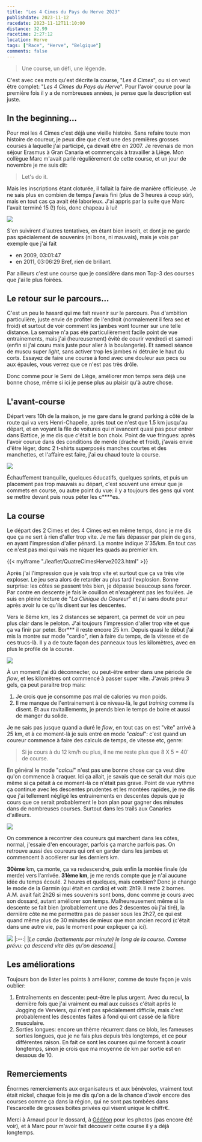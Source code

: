 ```yaml
--- 
title: "Les 4 Cimes du Pays du Herve 2023"
publishdate: 2023-11-12
racedate: 2023-11-12T11:10:00
distance: 32.99
racetime: 2:27:12
location: Herve
tags: ["Race", "Herve", "Belgique"]
comments: false
---
```


> Une course, un défi, une légende.

C'est avec ces mots qu'est décrite la course, "_Les 4 Cimes_", ou si on veut être complet: "_Les 4 Cimes du Pays du Herve_". Pour l'avoir courue pour la première fois il y a de nombreuses années, je pense que la description est juste.

## In the beginning...

Pour moi les 4 Cimes c'est déjà une vieille histoire. Sans refaire toute mon histoire de coureur, je peux dire que c'est une des premières grosses courses à laquelle j'ai participé, ça devait être en 2007. Je revenais de mon séjour Erasmus à Gran Canaria et commençais à travailler à Liège. Mon collègue Marc m'avait parlé régulièrement de cette course, et un jour de novembre je me suis dit:

> Let's do it. 

Mais les inscriptions étant cloturée, il fallait la faire de manière officieuse. Je ne sais plus en combien de temps j'avais fini (plus de 3 heures à coup sûr), mais en tout cas ça avait été laborieux. J'ai appris par la suite que Marc l'avait terminé 15 (!) fois, donc chapeau à lui!

![](./images/Cimes00.JPG)

S'en suivirent d'autres tentatives, en étant bien inscrit, et dont je ne garde pas spécialement de souvenirs (ni bons, ni mauvais), mais je vois par exemple que j'ai fait
- en 2009, 03:01:47
- en 2011, 03:06:29
Bref, rien de brillant.

Par ailleurs c'est une course que je considère dans mon Top-3 des courses que j'ai le plus foirées. 

## Le retour sur le parcours...

C'est un peu le hasard qui me fait revenir sur le parcours. Pas d'ambition particulière, juste envie de profiter de l'endroit (normalement il fera sec et froid) et surtout de voir comment les jambes vont tourner sur une telle distance. La semaine n'a pas été particulièrement facile point de vue entrainements, mais j'ai (heureusement) évité de courir vendredi et samedi (enfin si j'ai couru mais juste pour aller à la boulangerie). Et samedi séance de muscu super _light_, sans activer trop les jambes ni détruire le haut du corts. Essayez de faire une course à fond avec une douleur aux pecs ou aux épaules, vous verrez que ce n'est pas très drôle.

Donc comme pour le Semi de Liège, améliorer mon temps sera déjà une bonne chose, même si ici je pense plus au plaisir qu'à autre chose.

## L'avant-course 

Départ vers 10h de la maison, je me gare dans le grand parking à côté de la route qui va vers Henri-Chapelle, après tout ce n'est que 1.5 km jusqu'au départ, et en voyant la file de voitures qui n'avancent quasi pas pour entrer dans Battice, je me dis que c'était le bon choix. Point de vue fringues: après l'avoir courue dans des conditions de merde (drache et froid), j'avais envie d'être léger, donc 2 t-shirts superposés manches courtes et des manchettes, et l'affaire est faire, j'ai eu chaud toute la course.

![](./images/Cimes01.JPG)

Échauffement tranquille, quelques éducatifs, quelques sprints, et puis un placement pas trop mauvais au départ, c'est souvent une erreur que je commets en course, ou autre point du vue: il y a toujours des gens qui vont se mettre devant puis nous péter les c****es. 

## La course

Le départ des 2 Cimes et des 4 Cimes est en même temps, donc je me dis que ça ne sert à rien d'aller trop vite. Je me fais dépasser par plein de gens, en ayant l'impression d'aller pénard. La montre indique 3'35/km. En tout cas ce n'est pas moi qui vais me niquer les quads au premier km.

{{< myiframe "./leaflet/QuatreCimesHerve2023.html" >}}

Après j'ai l'impression que je vais trop vite et surtout que ça va très vite exploser. Le jeu sera alors de retarder au plus tard l'explosion. Bonne surprise: les côtes se passent très bien, je dépasse beaucoup sans forcer. Par contre en descente je fais le couillon et n'exagèrent pas les foulées. Je suis en pleine lecture de "_La Clinique du Coureur_" et j'ai sans doute peur après avoir lu ce qu'ils disent sur les descentes.  

Vers le 8ème km, les 2 distances se séparent, ça permet de voir un peu plus clair dans le peloton. J'ai toujours l'impression d'aller trop vite et que ça va finir par peter. Bor*** il reste encore 25 km. Depuis quasi le début j'ai mis la montre sur mode "cardio", rien à faire du temps, de la vitesse et de ces trucs-là. Il y a de toute façon des panneaux tous les kilomètres, avec en plus le profile de la course. 

![](./images/Cimes02.JPG)

À un moment j'ai dû déconnecter, ou peut-être entrer dans une période de _flow_, et les kilomètres ont commencé à passer super vite. J'avais prévu 3 gels, ça peut paraitre trop mais:
1. Je crois que je consomme pas mal de calories vu mon poids.
2. Il me manque de l'entrainement à ce niveau-là, le _gut training_ comme ils disent.
Et aux ravitaillements, je prends bien le temps de boire et aussi de manger du solide.

Je ne sais pas jusque quand a duré le _flow_, en tout cas on est "vite" arrivé à 25 km, et à ce moment-là je suis entré en mode "_calcul_": c'est quand un coureur commence à faire des calculs de temps, de vitesse etc, genre:
> Si je cours à du 12 km/h ou plus, il ne me reste plus que 8 X 5 = 40' de course.

En général le mode "_calcul_" n'est pas une bonne chose car ça veut dire qu'on commence à craquer. Ici ça allait, je savais que ce serait dur mais que même si ça pétait à ce moment-là ce n'était pas grave. Point de vue rythme ça continue avec les descentes prudentes et les montées rapides, je me dis que j'ai tellement négligé les entrainements en descentes depuis que je cours que ce serait probablement le bon plan pour gagner des minutes dans de nombreuses courses. Surtout dans les trails aux Canaries d'ailleurs.

![](./images/Cimes03.JPG)

On commence à recontrer des coureurs qui marchent dans les côtes, normal, j'essaie d'en encourager, parfois ça marche parfois pas. On retrouve aussi des coureurs qui ont en garder dans les jambes et commencent à accélerer sur les derniers km. 

__30ème__ km, ça monte, ça va redescendre, puis enfin la montée finale (de merde) vers l'arrivée. 
__31ème km__, je me rends compte que je n'ai aucune idée du temps écoulé. 2 heures et quelques, mais combien? Donc je change le mode de la Garmin (qui était en cardio) et voit: 2h19. Il reste 2 bornes. A.M. avait fait 2h26 si mes souvenirs sont bons, donc comme je cours avec son dossard, autant améliorer son temps. Malheureusement même si la descente se fait bien (probablement une des 2 descentes où j'ai tiré), la dernière côte ne me permettra pas de passer sous les 2h27, ce qui est quand même plus de 30 minutes de mieux que mon ancien record (c'était dans une autre vie, pas le moment pour expliquer ça ici).

![](./images/heart_cimes.jpg)
|:--:|
|_Le cardio (battements par minute) le long de la course. Comme prévu: ça descend vite dès qu'on descend._|

## Les améliorations

Toujours bon de lister les points à améliorer, comme de toute façon je vais oublier:
1. Entraînements en descente: peut-être le plus urgent. Avec du recul, la dernière fois que j'ai vraiment eu mal aux cuisses c'était après le Jogging de Verviers, qui n'est pas spécialement difficile, mais c'est probablement les descentes faites à fond qui ont cassé de la fibre musculaire.
2. Sorties longues: encore un thème récurrent dans ce blob, les fameuses sorties longues, que je ne fais plus depuis très longtemps, et ce pour différentes raison. En fait ce sont les courses qui me forcent à courir longtemps, sinon je crois que ma moyenne de km par sortie est en dessous de 10.

## Remerciements

Énormes remerciements aux organisateurs et aux bénévoles, vraiment tout était nickel, chaque fois je me dis qu'on a de la chance d'avoir encore des courses comme ça dans la région, qui ne sont pas tombées dans l'escarcelle de grosses boîtes privées qui visent unique le chiffr€. 

Merci à Arnaud pour le dossard, à [Gédéon](http://www.gedeonbaltazard.be/) pour les photos (pas encore été voir), et à Marc pour m'avoir fait découvrir cette course il y a déjà longtemps.
